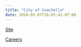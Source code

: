 ```yaml
---
title: "City of Coachella"
date: 2018-05-07T16:03:42-07:00
---
```


[Site]

[Careers]

[Site]: http://www.coachella.org/
[Careers]: https://www.governmentjobs.com/careers/coachella
